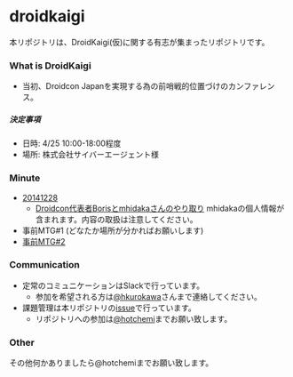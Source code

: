 droidkaigi
==========

本リポジトリは、DroidKaigi(仮)に関する有志が集まったリポジトリです。

### What is DroidKaigi

- 当初、Droidcon Japanを実現する為の前哨戦的位置づけのカンファレンス。

##### 決定事項

- 日時: 4/25 10:00-18:00程度
- 場所: 株式会社サイバーエージェント様

### Minute

- [20141228](https://docs.google.com/document/d/1tFTZc0O6Fpw5RqPGz9TBjyHq8cpIKHHMWo20oQYPpsA/edit)
  - [Droidcon代表者Borisとmhidakaさんのやり取り](https://docs.google.com/document/d/1MVHJsQxCf0KOD9I1Z38QUfmbH1x0MYYzm7oyIszKums/edit) mhidakaの個人情報が含まれます。内容の取扱は注意してください。
- 事前MTG#1 (どなたか場所が分かればお願いします)
- [事前MTG#2](https://github.com/hotchemi/droidkaigi/wiki/%E4%BA%8B%E5%89%8DMTG-%2302)


### Communication

- 定常のコミュニケーションはSlackで行っています。
  - 参加を希望される方は[@hkurokawa](https://github.com/hkurokawa)さんまで連絡してください。
- 課題管理は本リポジトリの[issue](https://github.com/hotchemi/droidkaigi/issues)で行っています。
  - リポジトリへの参加は[@hotchemi](https://github.com/hotchemi)までお願い致します。

### Other

その他何かありましたら@hotchemiまでお願い致します。
